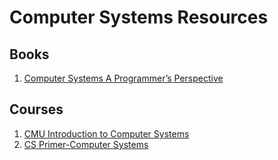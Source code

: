 # Computer Systems Resources

## Books
1. [Computer Systems A Programmer’s Perspective](https://csapp.cs.cmu.edu/)

## Courses
1. [CMU Introduction to Computer Systems](https://www.cs.cmu.edu/~213/index.html)
2. [CS Primer-Computer Systems](https://csprimer.com/courses/systems/)